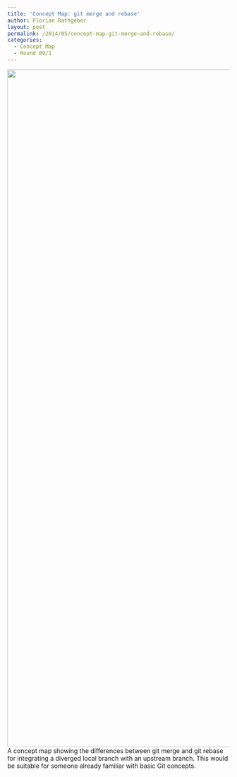 ```yaml
---
title: 'Concept Map: git merge and rebase'
author: Florian Rathgeber
layout: post
permalink: /2014/05/concept-map-git-merge-and-rebase/
categories:
  - Concept Map
  - Round 09/1
---
```

<img alt="" src="https://lh3.googleusercontent.com/-Ut5dyFI2hsM/U2LVf7Lzj9I/AAAAAAAAfkc/j0jkkcnJoS8/w2048/IMG_20140502_001454.jpg" width="2048" height="1536" /> 
A concept map showing the differences between git merge and git rebase for integrating a diverged local branch with an upstream branch. This would be suitable for someone already familiar with basic Git concepts.